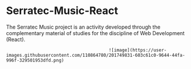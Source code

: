 # Serratec-Music-React
The Serratec Music project is an activity developed through the complementary material of studies for the discipline of Web Development (React).
                                           
                                           ![image](https://user-images.githubusercontent.com/110864780/201749831-603c61c0-9644-44fa-996f-329501953dfd.png)


